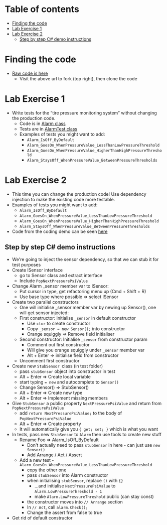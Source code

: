 # Table of contents

- [Finding the code](finding-the-code)
- [Lab Exercise 1](lab-exercise-1)
- [Lab Exercise 2](lab-exercise-2)
  - [Step by step C# demo instructions](step-by-step-c-demo-instructions)

# Finding the code

- [Raw code is here](https://github.com/emilybache/Racing-Car-Katas)
  - Visit the above url to fork (top right), then clone the code

# Lab Exercise 1

- Write tests for the “tire pressure monitoring system” without changing the production code.
  - Code is in [Alarm class](https://github.com/emilybache/Racing-Car-Katas/blob/main/CSharp/TirePressureMonitoringSystem/Alarm.cs)
  - Tests are in [AlarmTest class](https://github.com/emilybache/Racing-Car-Katas/blob/main/CSharp/TirePressureMonitoringSystem.Tests/AlarmTest.cs)
  - Examples of tests you might want to add:
    - `Alarm_IsOff_ByDefault`
    - `Alarm_GoesOn_WhenPressureValue_LessThanLowPressureThreshold`
    - `Alarm_GoesOn_WhenPressureValue_HigherThanHighPressureThreshold`
    - `Alarm_StaysOff_WhenPressureValue_BetweenPressureThresholds`
   
# Lab Exercise 2

- This time you can change the production code! Use dependency injection to make the existing code more testable.
- Examples of tests you might want to add:
  - `Alarm_IsOff_ByDefault`
  - `Alarm_GoesOn_WhenPressureValue_LessThanLowPressureThreshold`
  - `Alarm_GoesOn_WhenPressureValue_HigherThanHighPressureThreshold`
  - `Alarm_StaysOff_WhenPressureValue_BetweenPressureThresholds`
- Code from the coding demo can be seen [here](https://github.com/claresudbery/Racing-Car-Katas/blob/dependency-injection-demo)

## Step by step C# demo instructions

- We're going to inject the sensor dependency, so that we can stub it for test purposes
- Create ISensor interface
    - go to Sensor class and extract interface
    - Include `PopNextPressurePsiValue`
- Change Alarm _sensor member var to ISensor: 
    - Put cursor in type, get refactoring menu up (Cmd + Shift + R)
    - Use base type where possible => select ISensor
- Create two parallel constructors
    - One will initialise _sensor member var by newing up Sensor(), one will get sensor injected:
    - First constructor: Initialise `_sensor` in default constructor
        - Use `ctor` to create constructor
        - Copy `_sensor = new Sensor();` into constructor
        - Orange squiggly => Remove field initialiser
    - Second constructor: Initialise `_sensor` from constructor param
        - Comment out first constructor
        - Will give you orange squiggly under `_sensor` member var
        - Alt + Enter => initialise field from constructor
    - Uncomment first constructor
- Create new `StubSensor `class (in test folder) 
    - pass `stubSensor` object into constructor in test
    - Alt + Enter => Create local variable
    - start typing `= new` and autocomplete to `Sensor()`
    - Change Sensor() => StubSensor()
    - Alt + Enter => Create new type
    - Alt + Enter => Implement missing members
- Give `StubSensor` a public property `NextPressurePsiValue` and return from `PopNextPressurePsiValue`
    - add `return NextPressurePsiValue;` to the body of `PopNextPressurePsiValue`
    - Alt + Enter => Create property
    - It will automatically give you `{ get; set; }` which is what you want
- In tests, pass new `StubSensor` to `Alarm` then use tools to create new stuff
    - Rename Foo => Alarm_IsOff_ByDefault
        - Don't actually need to pass `stubSensor` in here - can just use `new Sensor()`
        - Add Arrange / Act / Assert
    - Add a new test - `Alarm_GoesOn_WhenPressureValue_LessThanLowPressureThreshold`
        - copy the other one
        - pass `stubSensor` into Alarm constructor
        - when initialising `stubSensor`, replace `()` with `{}` 
            - ...and initialise `NextPressurePsiValue` to `Alarm.LowPressureThreshold - 1`
            - make `Alarm.LowPressureThreshold` public (can stay const)
        - the constructor moves into `// Arrange` section
        - In `// Act`, call `alarm.Check();`
        - Change the assert from false to true
- Get rid of default constructor





